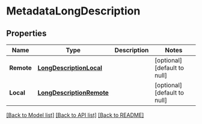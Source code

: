 # MetadataLongDescription

## Properties
Name | Type | Description | Notes
------------ | ------------- | ------------- | -------------
**Remote** | [**LongDescriptionLocal**](LongDescriptionLocal.md) |  | [optional] [default to null]
**Local** | [**LongDescriptionRemote**](LongDescriptionRemote.md) |  | [optional] [default to null]

[[Back to Model list]](../README.md#documentation-for-models) [[Back to API list]](../README.md#documentation-for-api-endpoints) [[Back to README]](../README.md)


